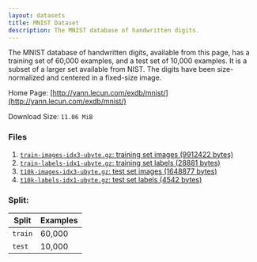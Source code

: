 ```yaml
---
layout: datasets
title: MNIST Dataset
description: The MNIST database of handwritten digits.
---
```


The MNIST database of handwritten digits, available from this page,
has a training set of 60,000 examples, and a test set of 10,000 examples.
It is a subset of a larger set available from NIST. The digits have been
size-normalized and centered in a fixed-size image.

Home Page: [http://yann.lecun.com/exdb/mnist/](http://yann.lecun.com/exdb/mnist/)

Download Size: `11.06 MiB`

### Files

1. [`train-images-idx3-ubyte.gz`:  training set images (9912422 bytes)](https://systemds.apache.org/assets/datasets/mnist/train-images-idx3-ubyte.gz)
2. [`train-labels-idx1-ubyte.gz`:  training set labels (28881 bytes)](https://systemds.apache.org/assets/datasets/mnist/train-labels-idx1-ubyte.gz)
3. [`t10k-images-idx3-ubyte.gz`:   test set images (1648877 bytes)](https://systemds.apache.org/assets/datasets/mnist/t10k-images-idx3-ubyte.gz)
4. [`t10k-labels-idx1-ubyte.gz`:   test set labels (4542 bytes)](https://systemds.apache.org/assets/datasets/mnist/t10k-labels-idx1-ubyte.gz)

### Split:

| Split | Examples |
| --- | --- |
| `train` | 60,000 |
| `test` | 10,000 |
